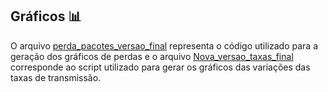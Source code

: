 ## Gráficos 📊

O arquivo [perda_pacotes_versao_final](https://github.com/wesnasimone/EA006_TCC_ESP-NOW/tree/main/Plotes/perda_pacotes_versao_final.ipynb) representa o código utilizado para a geração dos gráficos de perdas e o arquivo [Nova_versao_taxas_final](https://github.com/wesnasimone/EA006_TCC_ESP-NOW/tree/main/Plotes/Nova_versao_taxas_final.ipynb) corresponde ao script utilizado para gerar os gráficos das variações das taxas de transmissão.
